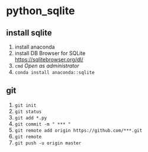 # python_sqlite
## install sqlite
1. install anaconda
2. install DB Browser for SQLite  
  <https://sqlitebrowser.org/dl/>
3. `cmd` *Open as administrator*
4. `conda install anaconda::sqlite`
## git
1. `git init`
2. `git status`
3. `git add *.py`
4. `git commit -m " *** " `
5. `git remote add origin https://github.com/***.git`
6. `git remote`
7. `git push -u origin master`
